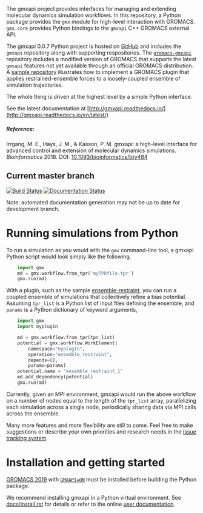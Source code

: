 The gmxapi project provides interfaces for managing and extending molecular
dynamics simulation workflows. In this repository, a Python package provides the 
`gmx` module for high-level  interaction with GROMACS. `gmx.core` provides 
Python bindings to the `gmxapi` C++ GROMACS external API.

The gmxapi 0.0.7 Python project is hosted on
[GitHub](https://github.com/kassonlab/gmxapi)
and includes the `gmxapi` repository along with supporting respositories. The 
[`gromacs-gmxapi`](https://github.com/kassonlab/gromacs-gmxapi) repository 
includes a modified version of GROMACS that supports the latest `gmxapi` 
features not yet available through an official GROMACS distribution. A 
[sample repository](https://github.com/kassonlab/sample_restraint) illustrates
how to implement a GROMACS plugin that applies restrained-ensemble forces
to a loosely-coupled ensemble of simulation trajectories.

The whole thing is driven at the highest level by a simple Python interface.

See the latest documentation at 
[http://gmxapi.readthedocs.io/](http://gmxapi.readthedocs.io/en/latest/)

##### Reference:
Irrgang, M. E., Hays, J. M., & Kasson, P. M.
gmxapi: a high-level interface for advanced control and extension of molecular dynamics simulations.
_Bioinformatics_ 2018.
DOI: [10.1093/bioinformatics/bty484](https://doi.org/10.1093/bioinformatics/bty484)
## Current master branch
[![Build Status](https://travis-ci.org/kassonlab/gmxapi.svg?branch=master)](https://travis-ci.org/kassonlab/gmxapi)
[![Documentation Status](https://readthedocs.org/projects/gmxapi/badge/?version=latest)](http://gmxapi.readthedocs.io/en/latest/?badge=latest)

Note: automated documentation generation may not be up to date for development branch.

# Running simulations from Python

To run a simulation as you would with the `gmx` command-line tool, a gmxapi
Python script would look simply like the following.

```py
    import gmx
    md = gmx.workflow.from_tpr('myTPRfile.tpr')
    gmx.run(md)
```

With a plugin, such as the sample [ensemble-restraint](https://github.com/kassonlab/sample_restraint), you can
run a coupled ensemble of simulations that collectively refine a bias potential.
Assuming `tpr_list` is a Python list of input files defining the ensemble, and
`params` is a Python dictionary of keyword arguments,

```py
    import gmx
    import myplugin

    md = gmx.workflow.from_tpr(tpr_list)
    potential = gmx.workflow.WorkElement(
        namespace="myplugin",
        operation="ensemble_restraint",
        depends=[],
        params=params)
    potential.name = "ensemble_restraint_1"
    md.add_dependency(potential)
	gmx.run(md)
```

Currently, given an MPI environment, gmxapi would run the above workflow on a
number of nodes equal to the length of the `tpr_list` array, parallelizing each
simulation across a single node, periodically sharing data via MPI calls across
the ensemble.

Many more features and more flexibility are still to come. Feel free to make
suggestions or describe your own  priorities and research needs in the 
[issue tracking system](https://github.com/kassonlab/gmxapi/issues).

# Installation and getting started

[GROMACS 2019](http://manual.gromacs.org/documentation/2019-current/download.html) with
[`GMXAPI=ON`](http://manual.gromacs.org/2019-current/install-guide/index.html#gmxapi-external-api) 
must be installed before building the Python package.

We recommend installing gmxapi in a Python virtual environment. See [docs/install.rst](docs/install.rst) for details
or refer to the online [user documentation](http://gmxapi.readthedocs.io/).
